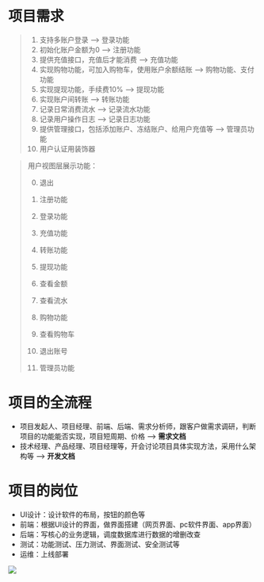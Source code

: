 # 项目需求

> 1. 支持多账户登录  ——> 登录功能
> 2. 初始化账户金额为0  ——> 注册功能
> 3. 提供充值接口，充值后才能消费  ——> 充值功能
> 4. 实现购物功能，可加入购物车，使用账户余额结账  ——> 购物功能、支付功能
> 5. 实现提现功能，手续费10%  ——> 提现功能
> 6. 实现账户间转账  ——> 转账功能
> 7. 记录日常消费流水  ——> 记录流水功能
> 8. 记录用户操作日志  ——> 记录日志功能
> 9. 提供管理接口，包括添加账户、冻结账户、给用户充值等  ——> 管理员功能
> 10. 用户认证用装饰器



> 用户视图层展示功能：
>
> 0. 退出
>
> 1. 注册功能
> 2. 登录功能
> 3. 充值功能
> 4. 转账功能
> 5. 提现功能
> 6. 查看金额
> 7. 查看流水
> 8. 购物功能
> 9. 查看购物车
> 10. 退出账号
> 11. 管理员功能

# 项目的全流程

- 项目发起人、项目经理、前端、后端、需求分析师，跟客户做需求调研，判断项目的功能能否实现，项目短周期、价格 ——> **需求文档**
- 技术经理、产品经理、项目经理等，开会讨论项目具体实现方法，采用什么架构等 ——> **开发文档**

# 项目的岗位

- UI设计：设计软件的布局，按钮的颜色等
- 前端：根据UI设计的界面，做界面搭建（网页界面、pc软件界面、app界面）
- 后端：写核心的业务逻辑，调度数据库进行数据的增删改查
- 测试：功能测试、压力测试、界面测试、安全测试等
- 运维：上线部署

![](D:\Desktop\Python\购物管理系统\MD_pictures\001.jpg)